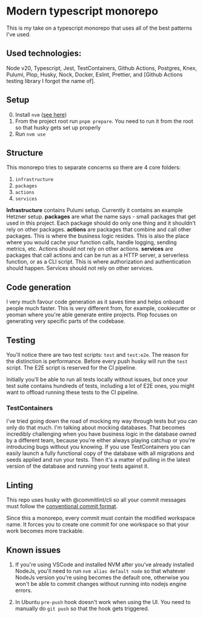 # Modern typescript monorepo
This is my take on a typescript monorepo that uses all of the best patterns I've used.

## Used technologies:

Node v20, Typescript, Jest, TestContainers, Github Actions, Postgres, Knex, Pulumi, Plop, Husky, Nock, Docker, Eslint, Prettier, and [Github Actions testing library I forgot the name of].

## Setup

0. Install `nvm` ([see here](https://github.com/nvm-sh/nvm#installing-and-updating))
1. From the project root run `pnpm prepare`. You need to run it from the root so that husky gets set up properly
2. Run `nvm use`

## Structure
This monorepo tries to separate concerns so there are 4 core folders:
1. `infrastructure`
2. `packages`
3. `actions`
4. `services`

**Infrastructure** contains Pulumi setup. Currently it contains an example Hetzner setup.
**packages** are what the name says - small packages that get used in this project. Each package should do only one thing and it shouldn't rely on other packages.
**actions** are packages that combine and call other packages. This is where the business logic resides. This is also the place where you would cache your function calls, handle logging, sending metrics, etc. Actions should not rely on other actions.
**services** are packages that call actions and can be run as a HTTP server, a serverless function, or as a CLI script. This is where authorization and authentication should happen. Services should not rely on other services.

## Code generation
I very much favour code generation as it saves time and helps onboard people much faster. This is very different from, for example, cookiecutter or yeoman where you're able generate entire projects. Plop focuses on generating very specific parts of the codebase.

## Testing

You'll notice there are two test scripts: `test` and `test:e2e`. The reason for the distinction is performance. Before every push husky will run the `test` script. The E2E script is reserved for the CI pipeline.

Initially you'll be able to run all tests locally without issues, but once your test suite contains hundreds of tests, including a lot of E2E ones, you might want to offload running these tests to the CI pipeline.

### TestContainers
I've tried going down the road of mocking my way through tests but you can only do that much. I'm talking about mocking databases. That becomes incredibly challenging when you have business logic in the database owned by a different team, because you're either always playing catchup or you're introducing bugs without you knowing. If you use TestContainers you can easily launch a fully functional copy of the database with all migrations and seeds applied and run your tests. Then it's a matter of pulling in the latest version of the database and running your tests against it.

## Linting
This repo uses husky with @commitlint/cli so all your commit messages must follow the [conventional commit format](https://www.conventionalcommits.org/).

Since this a monorepo, every commit must contain the modified workspace name. It forces you to create one commit for one workspace so that your work becomes more trackable.

## Known issues

1. If you're using VSCode and installed NVM after you've already installed NodeJs, you'll need to run `nvm alias default node` so that whatever NodeJs version you're using becomes the default one, otherwise you won't be able to commit changes without running into nodejs engine errors.

2. In Ubuntu `pre-push` hook doesn't work when using the UI. You need to manually do `git push` so that the hook gets triggered.